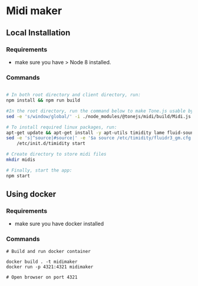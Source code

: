 # Midi maker

## Local Installation

### Requirements

- make sure you have > Node 8 installed.

### Commands

```sh

# In both root directory and client directory, run:
npm install && npm run build

#In the root directory, run the command below to make Tone.js usable by Node.js
sed -e 's/window/global/' -i ./node_modules/@tonejs/midi/build/Midi.js

# To install required linux packages, run:
apt-get update && apt-get install -y apt-utils timidity lame fluid-soundfont-gm
sed -e 's|^source|#source|' -e '$a source /etc/timidity/fluidr3_gm.cfg' -i /etc/timidity/timidity.cfg && \
    /etc/init.d/timidity start

# Create directory to store midi files
mkdir midis

# Finally, start the app:
npm start
```
## Using docker

### Requirements

- make sure you have docker installed
  
### Commands

```
# Build and run docker container

docker build . -t midimaker
docker run -p 4321:4321 midimaker

# Open browser on port 4321

```
